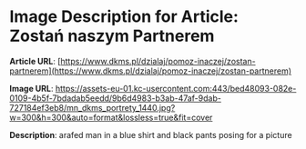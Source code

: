 # Image Description for Article: Zostań naszym Partnerem 
**Article URL**: [https://www.dkms.pl/dzialaj/pomoz-inaczej/zostan-partnerem](https://www.dkms.pl/dzialaj/pomoz-inaczej/zostan-partnerem)

**Image URL**: https://assets-eu-01.kc-usercontent.com:443/bed48093-082e-0109-4b5f-7bdadab5eedd/9b6d4983-b3ab-47af-9dab-727184ef3eb8/mn_dkms_portrety_1440.jpg?w=300&h=300&auto=format&lossless=true&fit=cover

**Description**: arafed man in a blue shirt and black pants posing for a picture
